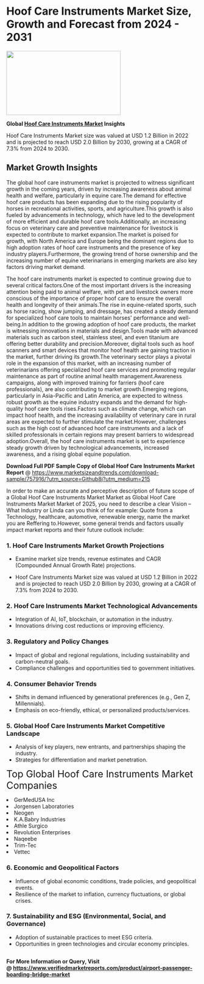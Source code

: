 <H1>Hoof Care Instruments Market Size, Growth and Forecast from 2024 - 2031</H1><img class="aligncenter size-medium wp-image-584254" src="https://thirdeyenews.in/wp-content/uploads/2024/09/Global-Market-Research-300x168.jpeg" alt="" width="300" height="168" /><p><strong>Global&nbsp;<a href="https://www.marketsizeandtrends.com/download-sample/757916/?utm_source=Github8j?utm_medium=215">Hoof Care Instruments Market</a> Insights</strong></p><p>Hoof Care Instruments Market size was valued at USD 1.2 Billion in 2022 and is projected to reach USD 2.0 Billion by 2030, growing at a CAGR of 7.3% from 2024 to 2030.</p><p><h2>Market Growth Insights</h2> <p>The global hoof care instruments market is projected to witness significant growth in the coming years, driven by increasing awareness about animal health and welfare, particularly in equine care.The demand for effective hoof care products has been expanding due to the rising popularity of horses in recreational activities, sports, and agriculture.This growth is also fueled by advancements in technology, which have led to the development of more efficient and durable hoof care tools.Additionally, an increasing focus on veterinary care and preventive maintenance for livestock is expected to contribute to market expansion.The market is poised for growth, with North America and Europe being the dominant regions due to high adoption rates of hoof care instruments and the presence of key industry players.Furthermore, the growing trend of horse ownership and the increasing number of equine veterinarians in emerging markets are also key factors driving market demand.</p> <p>The hoof care instruments market is expected to continue growing due to several critical factors.One of the most important drivers is the increasing attention being paid to animal welfare, with pet and livestock owners more conscious of the importance of proper hoof care to ensure the overall health and longevity of their animals.The rise in equine-related sports, such as horse racing, show jumping, and dressage, has created a steady demand for specialized hoof care tools to maintain horses' performance and well-being.In addition to the growing adoption of hoof care products, the market is witnessing innovations in materials and design.Tools made with advanced materials such as carbon steel, stainless steel, and even titanium are offering better durability and precision.Moreover, digital tools such as hoof scanners and smart devices that monitor hoof health are gaining traction in the market, further driving its growth.The veterinary sector plays a pivotal role in the expansion of this market, with an increasing number of veterinarians offering specialized hoof care services and promoting regular maintenance as part of routine animal health management.Awareness campaigns, along with improved training for farriers (hoof care professionals), are also contributing to market growth.Emerging regions, particularly in Asia-Pacific and Latin America, are expected to witness robust growth as the equine industry expands and the demand for high-quality hoof care tools rises.Factors such as climate change, which can impact hoof health, and the increasing availability of veterinary care in rural areas are expected to further stimulate the market.However, challenges such as the high cost of advanced hoof care instruments and a lack of skilled professionals in certain regions may present barriers to widespread adoption.Overall, the hoof care instruments market is set to experience steady growth driven by technological advancements, increased awareness, and a rising global equine population.<p><span class=""><strong>Download Full PDF Sample Copy of Global Hoof Care Instruments Market Report</strong> @ <a href="https://www.marketsizeandtrends.com/download-sample/757916/?utm_source=Github8j?utm_medium=215" target="_blank">https://www.marketsizeandtrends.com/download-sample/757916/?utm_source=Github8j?utm_medium=215</a></span></p><p>In order to make an accurate and perceptive description of future scope of a Global&nbsp;Hoof Care Instruments Market Market as Global&nbsp;Hoof Care Instruments Market Market of 2025, you need to describe a clear Vision &ndash; What Industry or Linda can you think of for example: Quote from a Technology, healthcare, automotive, renewable energy, name the market you are Reffering to.However, some general trends and factors usually impact market reports and their future outlook include:</p><h3>1.&nbsp;<strong>Hoof Care Instruments Market Growth Projections</strong></h3><ul><li>Examine market size trends, revenue estimates and CAGR (Compounded Annual Growth Rate) projections.</li><li><p>Hoof Care Instruments Market size was valued at USD 1.2 Billion in 2022 and is projected to reach USD 2.0 Billion by 2030, growing at a CAGR of 7.3% from 2024 to 2030.</p></li></ul><h3>2.&nbsp;<strong>Hoof Care Instruments Market Technological Advancements</strong></h3><ul><li>Integration of AI, IoT, blockchain, or automation in the industry.</li><li>Innovations driving cost reductions or improving efficiency.</li></ul><h3>3.&nbsp;<strong>Regulatory and Policy Changes</strong></h3><ul><li>Impact of global and regional regulations, including sustainability and carbon-neutral goals.</li><li>Compliance challenges and opportunities tied to government initiatives.</li></ul><h3>4.&nbsp;<strong>Consumer Behavior Trends</strong></h3><ul><li>Shifts in demand influenced by generational preferences (e.g., Gen Z, Millennials).</li><li>Emphasis on eco-friendly, ethical, or personalized products/services.</li></ul><h3>5.&nbsp;<strong>Global Hoof Care Instruments Market Competitive Landscape</strong></h3><ul><li>Analysis of key players, new entrants, and partnerships shaping the industry.</li><li>Strategies for differentiation and market penetration.</li></ul><p data-pm-slice="1 1 []"><span style="color: inherit; font-family: inherit; font-size: 25px;">Top Global Hoof Care Instruments Market Companies</span></p><div class="" data-test-id=""><p><li>GerMedUSA Inc</li><li> Jorgensen Laboratories</li><li> Neogen</li><li> K.A.Babry Industries</li><li> Athle Surgico</li><li> Revolution Enterprises</li><li> Naqeebe</li><li> Trim-Tec</li><li> Vettec</li></p></div><h3>6.&nbsp;<strong>Economic and Geopolitical Factors</strong></h3><ul><li>Influence of global economic conditions, trade policies, and geopolitical events.</li><li>Resilience of the market to inflation, currency fluctuations, or global crises.</li></ul><h3>7.&nbsp;<strong>Sustainability and ESG (Environmental, Social, and Governance)</strong></h3><ul><li>Adoption of sustainable practices to meet ESG criteria.</li><li>Opportunities in green technologies and circular economy principles.</li></ul><h2><strong style="font-size: 14px;">For More Information or Query, Visit @&nbsp;</strong><a style="background-color: #ffffff; font-size: 14px;" href="https://www.marketsizeandtrends.com/report/hoof-care-instruments-market/" target="_blank">https://www.verifiedmarketreports.com/product/airport-passenger-boarding-bridge-market</a></h2>